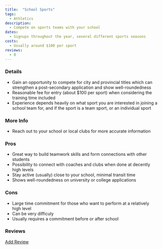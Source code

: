 ```yaml
---
title:  "School Sports"
tags: 
  - Athletics
description:
  - Compete on sports teams with your school
dates:
  - Signups throughout the year, several different sports seasons
costs:
  - Usually around $100 per sport
reviews:
  - 0
---
```


### Details
- Gain an opportunity to compete for city and provincial titles which can strengthen a post-secondary application and show well-roundedness
- Reasonable fee for entry (about $100 per sport) when considering the training time included
- Experience depends heavily on what sport you are interested in joining a school team for, and if the sport is a team sport, or an individual sport

### More Info
- Reach out to your school or local clubs for more accurate information

### Pros
- Great way to build teamwork skills and form connections with other students
- Possibility to connect with coaches and clubs when done at decently high levels
- Stay active (usually) close to your school, minimal transit time
- Shows well-roundedness on university or college applications

### Cons
- Large time commitment for those who want to perform at a relatively high level
- Can be very difficuly
- Usually requires a commitment before or after school

### Reviews
<div markdown="0"><a href="{{site.baseurl}}/contact" class="btn">Add Review</a></div>